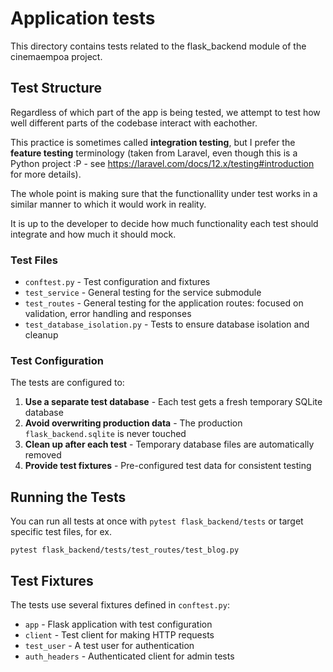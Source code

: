 # Application tests

This directory contains tests related to the flask_backend module of the cinemaempoa project.

## Test Structure

Regardless of which part of the app is being tested, we attempt to test
how well different parts of the codebase interact with eachother.

This practice is sometimes called **integration testing**, but I prefer the **feature testing** terminology (taken from Laravel, even though this is a Python project :P - see https://laravel.com/docs/12.x/testing#introduction for more details).

The whole point is making sure that the functionallity under test works in a similar manner to which it would work in reality.

It is up to the developer to decide how much functionality each test should integrate and how much it should mock.

### Test Files

- `conftest.py` - Test configuration and fixtures
- `test_service` - General testing for the service submodule
- `test_routes` - General testing for the application routes: focused on validation, error handling and responses
- `test_database_isolation.py` - Tests to ensure database isolation and cleanup

### Test Configuration

The tests are configured to:

1. **Use a separate test database** - Each test gets a fresh temporary SQLite database
2. **Avoid overwriting production data** - The production `flask_backend.sqlite` is never touched
3. **Clean up after each test** - Temporary database files are automatically removed
4. **Provide test fixtures** - Pre-configured test data for consistent testing

## Running the Tests

You can run all tests at once with `pytest flask_backend/tests` or target specific test files, for ex.

```
pytest flask_backend/tests/test_routes/test_blog.py
```

## Test Fixtures

The tests use several fixtures defined in `conftest.py`:

- `app` - Flask application with test configuration
- `client` - Test client for making HTTP requests
- `test_user` - A test user for authentication
- `auth_headers` - Authenticated client for admin tests
